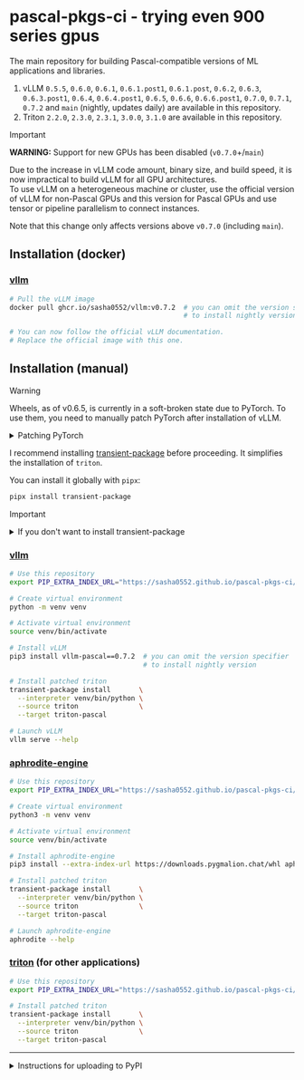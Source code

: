 # pascal-pkgs-ci - trying even 900 series gpus

The main repository for building Pascal-compatible versions of ML applications and libraries.

1. vLLM `0.5.5`, `0.6.0`, `0.6.1`, `0.6.1.post1`, `0.6.1.post`, `0.6.2`, `0.6.3`, `0.6.3.post1`, `0.6.4`, `0.6.4.post1`, `0.6.5`, `0.6.6`, `0.6.6.post1`, `0.7.0`, `0.7.1`, `0.7.2` and `main` (nightly, updates daily) are available in this repository.
2. Triton `2.2.0`, `2.3.0`, `2.3.1`, `3.0.0`, `3.1.0` are available in this repository.

> [!IMPORTANT]
> **WARNING:** Support for new GPUs has been disabled (`v0.7.0`+/`main`)
> 
> Due to the increase in vLLM code amount, binary size, and build speed, it is now impractical to build vLLM for all GPU architectures.  
> To use vLLM on a heterogeneous machine or cluster, use the official version of vLLM for non-Pascal GPUs and this version for Pascal GPUs and use tensor or pipeline parallelism to connect instances.
> 
> Note that this change only affects versions above `v0.7.0` (including `main`).  

## Installation (docker)

### [vllm](https://github.com/vllm-project/vllm)

```sh
# Pull the vLLM image
docker pull ghcr.io/sasha0552/vllm:v0.7.2  # you can omit the version specifier
                                           # to install nightly version

# You can now follow the official vLLM documentation.
# Replace the official image with this one.
```

## Installation (manual)

> [!WARNING]
> Wheels, as of v0.6.5, is currently in a soft-broken state due to PyTorch.
> To use them, you need to manually patch PyTorch after installation of vLLM.
>
> <details>
> <summary>Patching PyTorch</summary>
>
> Example command assuming you are using a virtual environment located in the current directory
>
> ```sh
> sed -e "s/.major < 7/.major < 6/g"                                 \
>     -e "s/.major >= 7/.major >= 6/g"                               \
>     -i                                                             \
>     venv/lib/python3.12/site-packages/torch/_inductor/scheduler.py \
>     venv/lib/python3.12/site-packages/torch/utils/_triton.py
> ```
> </details>

I recommend installing [transient-package](https://pypi.org/project/transient-package) before proceeding. It simplifies the installation of `triton`.

You can install it globally with `pipx`:

```sh
pipx install transient-package
```

> [!IMPORTANT]
> <details>
> <summary>If you don't want to install transient-package</summary>
>
> If you don't want to install `transient-package`, you'll need to replace
>
> ```sh
> transient-package install       \
>   --interpreter venv/bin/python \
>   --source triton               \
>   --target triton-pascal
> ```
>
> with
>
> ```sh
> # Remove triton
> pip uninstall triton
>
> # Install patched triton
> pip install triton-pascal
> ```
>
> Note that `transient-package` does more than just `pip uninstall triton` and `pip install triton-pascal`.
> In particular, it tries to install the correct version of `triton`, and creates a bogus `triton` package in case the application checks for the presence of `triton`.
> </details>

### [vllm](https://github.com/vllm-project/vllm)

```sh
# Use this repository
export PIP_EXTRA_INDEX_URL="https://sasha0552.github.io/pascal-pkgs-ci/"

# Create virtual environment
python -m venv venv

# Activate virtual environment
source venv/bin/activate

# Install vLLM
pip3 install vllm-pascal==0.7.2  # you can omit the version specifier
                                 # to install nightly version

# Install patched triton
transient-package install       \
  --interpreter venv/bin/python \
  --source triton               \
  --target triton-pascal

# Launch vLLM
vllm serve --help
```

### [aphrodite-engine](https://github.com/PygmalionAI/aphrodite-engine)

```sh
# Use this repository
export PIP_EXTRA_INDEX_URL="https://sasha0552.github.io/pascal-pkgs-ci/"

# Create virtual environment
python3 -m venv venv

# Activate virtual environment
source venv/bin/activate

# Install aphrodite-engine
pip3 install --extra-index-url https://downloads.pygmalion.chat/whl aphrodite-engine

# Install patched triton
transient-package install       \
  --interpreter venv/bin/python \
  --source triton               \
  --target triton-pascal

# Launch aphrodite-engine
aphrodite --help
```

### [triton](https://github.com/triton-lang/triton) (for other applications)

```sh
# Use this repository
export PIP_EXTRA_INDEX_URL="https://sasha0552.github.io/pascal-pkgs-ci/"

# Install patched triton
transient-package install       \
  --interpreter venv/bin/python \
  --source triton               \
  --target triton-pascal
```

---

<details>
<summary>Instructions for uploading to PyPI</summary>

```sh
# Download artifacts
gh run download <run id>

# Install twine
pip3 install twine

# Upload wheels
TWINE_PASSWORD=<pypi token> twine upload */*.whl
```
</details>
